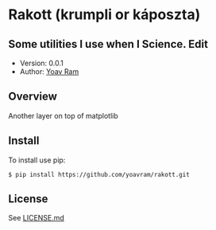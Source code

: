 # Rakott (krumpli or káposzta)
## Some utilities I use when I Science. Edit

- Version: 0.0.1
- Author: [Yoav Ram](http://www.yoavram.com)

## Overview

Another layer on top of matplotlib

## Install

To install use pip:

    $ pip install https://github.com/yoavram/rakott.git

## License

See [LICENSE.md](LICENSE.md)

